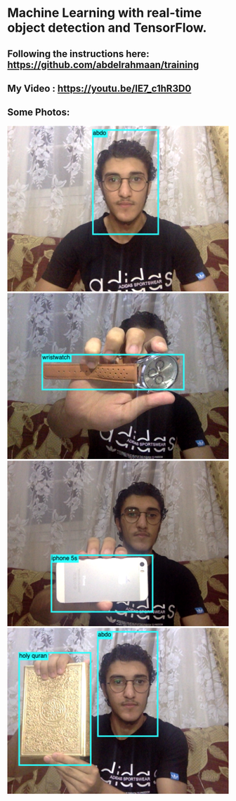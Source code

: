 # Machine Learning with real-time object detection and TensorFlow.
## Following the instructions here: https://github.com/abdelrahmaan/training
## My Video : https://youtu.be/IE7_c1hR3D0
## Some Photos:
![abdo](Photos/1.png)
![wrist watch](Photos/2.png)
![iphone 5s](Photos/5.png)
![holy quran](Photos/6.png)
